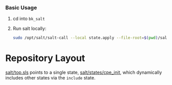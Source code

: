 ### Basic Usage

1. cd into `bk_salt`

1. Run salt locally: 
    
    ```bash
    sudo /opt/salt/salt-call --local state.apply --file-root=$(pwd)/salt --pillar-root=$(pwd)/pillar --module-dir=$(pwd)/salt/_modules -l debug saltenv=base --config=$(pwd)/salt
    ```

# Repository Layout

[salt/top.sls](salt/top.sls) points to a single state, [salt/states/cpe_init](salt/states/cpe_init/), which dynamically includes other states via the `include` state.